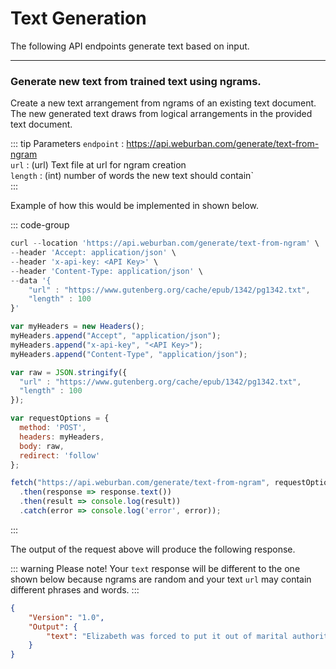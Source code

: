 # Text Generation 

The following API endpoints generate text based on input. 

***

### Generate new text from trained text using ngrams.

Create a new text arrangement from ngrams of an existing text document. The new generated text draws from logical arrangements in the provided text document.         

::: tip Parameters
`endpoint` : https://api.weburban.com/generate/text-from-ngram     
`url` : (url) Text file at url for ngram creation      
`length` : (int) number of words the new text should contain`       
:::

Example of how this would be implemented in shown below.     

::: code-group

```js [curl]
curl --location 'https://api.weburban.com/generate/text-from-ngram' \
--header 'Accept: application/json' \
--header 'x-api-key: <API Key>' \
--header 'Content-Type: application/json' \
--data '{
    "url" : "https://www.gutenberg.org/cache/epub/1342/pg1342.txt",
    "length" : 100
}'
```

```js [Javascript]
var myHeaders = new Headers();
myHeaders.append("Accept", "application/json");
myHeaders.append("x-api-key", "<API Key>");
myHeaders.append("Content-Type", "application/json");

var raw = JSON.stringify({
  "url" : "https://www.gutenberg.org/cache/epub/1342/pg1342.txt",
  "length" : 100
});

var requestOptions = {
  method: 'POST',
  headers: myHeaders,
  body: raw,
  redirect: 'follow'
};

fetch("https://api.weburban.com/generate/text-from-ngram", requestOptions)
  .then(response => response.text())
  .then(result => console.log(result))
  .catch(error => console.log('error', error));
```
:::

The output of the request above will produce the following response.

::: warning Please note!
Your `text` response will be different to the one shown below because ngrams are random and your text `url` may contain different phrases and words. 
:::

```json
{
    "Version": "1.0",
    "Output": {
        "text": "Elizabeth was forced to put it out of marital authority, and so small a family of five daughters, in favour of matrimony; it remains to be alone, and fearful of its proprietor, and, with no very striking resemblance"
    }
}
```
